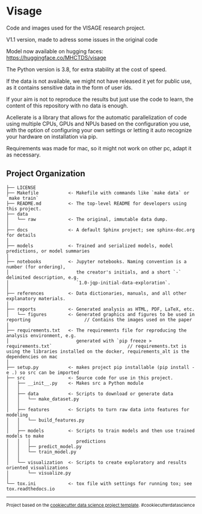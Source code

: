 Visage
==============================

Code and images used for the VISAGE research project.

V1.1 version, made to adress some issues in the original code

Model now available on hugging faces:
<https://huggingface.co/MHCTDS/visage>

The Python version is 3.8, for extra stability at the cost of speed.

If the data is not available, we might not have released it yet for public use, as it contains sensitive data in the form of user ids.

If your aim is not to reproduce the results but just use the code to learn, the content of this repository with no data is enough.

Acellerate is a library that allows for the automatic parallelization of code using multiple CPUs, GPUs and NPUs based on the configuration you use, with the option of configuring your own settings or letting it auto recognize your hardware on installation via pip.

Requirements was made for mac, so it might not work on other pc, adapt it as necessary.

Project Organization
------------

    ├── LICENSE
    ├── Makefile           <- Makefile with commands like `make data` or `make train`
    ├── README.md          <- The top-level README for developers using this project.
    ├── data
    │   └── raw            <- The original, immutable data dump.
    │
    ├── docs               <- A default Sphinx project; see sphinx-doc.org for details
    │
    ├── models             <- Trained and serialized models, model predictions, or model summaries
    │
    ├── notebooks          <- Jupyter notebooks. Naming convention is a number (for ordering),
    │                         the creator's initials, and a short `-` delimited description, e.g.
    │                         `1.0-jqp-initial-data-exploration`.
    │
    ├── references         <- Data dictionaries, manuals, and all other explanatory materials.
    │
    ├── reports            <- Generated analysis as HTML, PDF, LaTeX, etc.
    │   └── figures        <- Generated graphics and figures to be used in reporting                    // Contains the images used on the paper
    │
    ├── requirements.txt   <- The requirements file for reproducing the analysis environment, e.g.
    │                         generated with `pip freeze > requirements.txt`                            // requirements.txt is using the libraries installed on the docker, requirements_alt is the dependencies on mac
    │
    ├── setup.py           <- makes project pip installable (pip install -e .) so src can be imported
    ├── src                <- Source code for use in this project.
    │   ├── __init__.py    <- Makes src a Python module
    │   │
    │   ├── data           <- Scripts to download or generate data
    │   │   └── make_dataset.py
    │   │
    │   ├── features       <- Scripts to turn raw data into features for modeling
    │   │   └── build_features.py
    │   │
    │   ├── models         <- Scripts to train models and then use trained models to make
    │   │   │                 predictions
    │   │   ├── predict_model.py
    │   │   └── train_model.py
    │   │
    │   └── visualization  <- Scripts to create exploratory and results oriented visualizations
    │       └── visualize.py
    │
    └── tox.ini            <- tox file with settings for running tox; see tox.readthedocs.io

--------

<p><small>Project based on the <a target="_blank" href="https://drivendata.github.io/cookiecutter-data-science/">cookiecutter data science project template</a>. #cookiecutterdatascience</small></p>
